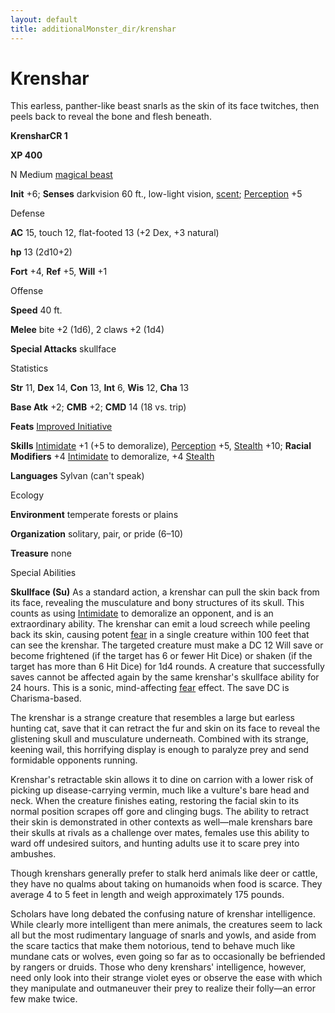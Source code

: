 ```yaml
---
layout: default
title: additionalMonster_dir/krenshar
---
```

# Krenshar 

This earless, panther-like beast snarls as the skin of its face twitches, then peels back to reveal the bone and flesh beneath.

**KrensharCR 1**

**XP 400**

N Medium [magical beast](monsters/creatureTypes#_magical-beast)

**Init** +6; **Senses** darkvision 60 ft., low-light vision, [scent](monster_dir/universalMonsterRules#_scent); [Perception](additionalMonsters/../skill_dir/perception#_perception) +5

Defense

**AC** 15, touch 12, flat-footed 13 (+2 Dex, +3 natural)

**hp** 13 (2d10+2)

**Fort** +4, **Ref** +5, **Will** +1

Offense

**Speed** 40 ft.

**Melee** bite +2 (1d6), 2 claws +2 (1d4)

**Special Attacks** skullface

Statistics

**Str** 11, **Dex** 14, **Con** 13, **Int** 6, **Wis** 12, **Cha** 13

**Base Atk** +2; **CMB** +2; **CMD** 14 (18 vs. trip)

**Feats** [Improved Initiative](additionalMonsters/../feats#_improved-initiative)

**Skills** [Intimidate](additionalMonster_dir/../skill_dir/intimidate#_intimidate) +1 (+5 to demoralize), [Perception](additionalMonsters/../skill_dir/perception#_perception) +5, [Stealth](additionalMonsters/../skill_dir/stealth#_stealth) +10; **Racial Modifiers** +4 [Intimidate](additionalMonsters/../skill_dir/intimidate#_intimidate) to demoralize, +4 [Stealth](additionalMonsters/../skill_dir/stealth#_stealth)

**Languages** Sylvan (can't speak)

Ecology

**Environment** temperate forests or plains

**Organization** solitary, pair, or pride (6–10)

**Treasure** none

Special Abilities

**Skullface (Su)** As a standard action, a krenshar can pull the skin back from its face, revealing the musculature and bony structures of its skull. This counts as using [Intimidate](additionalMonsters/../skill_dir/intimidate#_intimidate) to demoralize an opponent, and is an extraordinary ability. The krenshar can emit a loud screech while peeling back its skin, causing potent [fear](monsters/universalMonsterRules#_fear-(su-or-sp)) in a single creature within 100 feet that can see the krenshar. The targeted creature must make a DC 12 Will save or become frightened (if the target has 6 or fewer Hit Dice) or shaken (if the target has more than 6 Hit Dice) for 1d4 rounds. A creature that successfully saves cannot be affected again by the same krenshar's skullface ability for 24 hours. This is a sonic, mind-affecting [fear](monster_dir/universalMonsterRules#_fear-(su-or-sp)) effect. The save DC is Charisma-based.

The krenshar is a strange creature that resembles a large but earless hunting cat, save that it can retract the fur and skin on its face to reveal the glistening skull and musculature underneath. Combined with its strange, keening wail, this horrifying display is enough to paralyze prey and send formidable opponents running.

Krenshar's retractable skin allows it to dine on carrion with a lower risk of picking up disease-carrying vermin, much like a vulture's bare head and neck. When the creature finishes eating, restoring the facial skin to its normal position scrapes off gore and clinging bugs. The ability to retract their skin is demonstrated in other contexts as well—male krenshars bare their skulls at rivals as a challenge over mates, females use this ability to ward off undesired suitors, and hunting adults use it to scare prey into ambushes.

Though krenshars generally prefer to stalk herd animals like deer or cattle, they have no qualms about taking on humanoids when food is scarce. They average 4 to 5 feet in length and weigh approximately 175 pounds.

Scholars have long debated the confusing nature of krenshar intelligence. While clearly more intelligent than mere animals, the creatures seem to lack all but the most rudimentary language of snarls and yowls, and aside from the scare tactics that make them notorious, tend to behave much like mundane cats or wolves, even going so far as to occasionally be befriended by rangers or druids. Those who deny krenshars' intelligence, however, need only look into their strange violet eyes or observe the ease with which they manipulate and outmaneuver their prey to realize their folly—an error few make twice.

